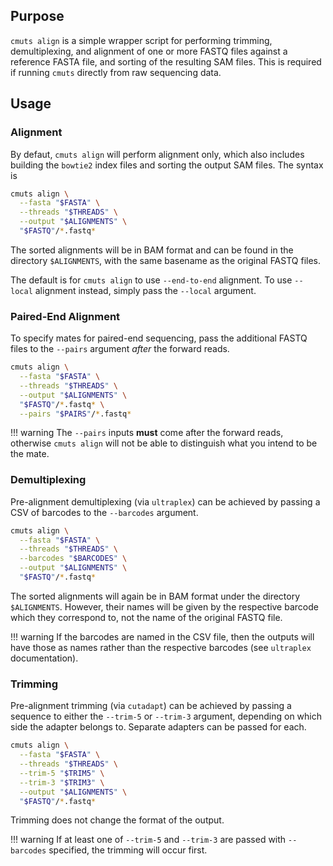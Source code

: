 
## Purpose

`cmuts align` is a simple wrapper script for performing trimming, demultiplexing, and alignment of one or more FASTQ files against a reference FASTA file, and sorting of the resulting SAM files. This is required if running `cmuts` directly from raw sequencing data.

## Usage

### Alignment

By defaut, `cmuts align` will perform alignment only, which also includes building the `bowtie2` index files and sorting the output SAM files. The syntax is

```bash
cmuts align \
  --fasta "$FASTA" \
  --threads "$THREADS" \
  --output "$ALIGNMENTS" \
  "$FASTQ"/*.fastq*
```

The sorted alignments will be in BAM format and can be found in the directory `$ALIGNMENTS`, with the same basename as the original FASTQ files.

The default is for `cmuts align` to use `--end-to-end` alignment. To use `--local` alignment instead, simply pass the `--local` argument.

### Paired-End Alignment

To specify mates for paired-end sequencing, pass the additional FASTQ files to the `--pairs` argument *after* the forward reads.

```bash
cmuts align \
  --fasta "$FASTA" \
  --threads "$THREADS" \
  --output "$ALIGNMENTS" \
  "$FASTQ"/*.fastq* \
  --pairs "$PAIRS"/*.fastq*
```

!!! warning
    The `--pairs` inputs **must** come after the forward reads, otherwise `cmuts align` will not be able to distinguish what you intend to be the mate.

### Demultiplexing

Pre-alignment demultiplexing (via `ultraplex`) can be achieved by passing a CSV of barcodes to the `--barcodes` argument.

```bash
cmuts align \
  --fasta "$FASTA" \
  --threads "$THREADS" \
  --barcodes "$BARCODES" \
  --output "$ALIGNMENTS" \
  "$FASTQ"/*.fastq*
```

The sorted alignments will again be in BAM format under the directory `$ALIGNMENTS`. However, their names will be given by the respective barcode which they correspond to, not the name of the original FASTQ file.

!!! warning
    If the barcodes are named in the CSV file, then the outputs will have those as names rather than the respective barcodes (see `ultraplex` documentation).

### Trimming

Pre-alignment trimming (via `cutadapt`) can be achieved by passing a sequence to either the `--trim-5` or `--trim-3` argument, depending on which side the adapter belongs to. Separate adapters can be passed for each.

```bash
cmuts align \
  --fasta "$FASTA" \
  --threads "$THREADS" \
  --trim-5 "$TRIM5" \
  --trim-3 "$TRIM3" \
  --output "$ALIGNMENTS" \
  "$FASTQ"/*.fastq*
```

Trimming does not change the format of the output.

!!! warning
    If at least one of `--trim-5` and `--trim-3` are passed with `--barcodes` specified, the trimming will occur first.
